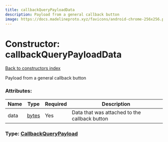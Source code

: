 ```yaml
---
title: callbackQueryPayloadData
description: Payload from a general callback button
image: https://docs.madelineproto.xyz/favicons/android-chrome-256x256.png
---
```

# Constructor: callbackQueryPayloadData  
[Back to constructors index](index.md)



Payload from a general callback button

### Attributes:

| Name     |    Type       | Required | Description |
|----------|---------------|----------|-------------|
|data|[bytes](../types/bytes.md) | Yes|Data that was attached to the callback button|



### Type: [CallbackQueryPayload](../types/CallbackQueryPayload.md)


